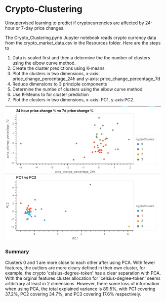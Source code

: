 # Crypto-Clustering
Unsupervised learning to predict if cryptocurrencies are affected by 24-hour or 7-day price changes.

The Crypto_Clustering.pynb Jupyter notebook reads crypto currency data from the crypto_market_data.csv in the Resources folder. Here are the steps to   
1. Data is scaled first and then a determine the the number of clusters using the elbow curve method.
2. Create the cluster predictions using K-means
3. Plot the clusters in two dimensions, x-axis: price_change_percentage_24h and y-axis: price_change_percentage_7d
4. Reduce dimensions to 3 principle components
5. Determine the numbe of clusters using the elbow curve method
6. Use K-Means to for cluster prediction
7. Plot the clusters in two dimensions, x-axis: PC1, y-axis:PC2.

![Contrasting the clusters](https://github.com/ajoyg/CryptoClustering/blob/main/images/ClusterPlots.jpg)

### Summary
Clusters 0 and 1 are more close to each other after using PCA. With fewer features, the outliers are more cleary defined in their own cluster, for example, the crypto 'celsius-degree-token' has a clear separation with PCA. With the orginal features cluster allocation for 'celsius-degree-token' seems artibitrary at least in 2 dimensions. However, there some loss of information when using PCA, the total explained variance is 89.5%, with PC1 covering 37.2%, PC2 covering 34.7%, and PC3 covering 17.6% respectively.